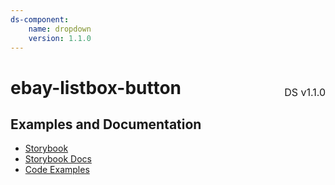 ```yaml
---
ds-component:
    name: dropdown
    version: 1.1.0
---
```


<h1 style='display: flex; justify-content: space-between; align-items: center;'>
    <span>
        ebay-listbox-button
    </span>
    <span style='font-weight: normal; font-size: medium; margin-bottom: -15px;'>
        DS v1.1.0
    </span>
</h1>

## Examples and Documentation

-   [Storybook](https://ebay.github.io/ebayui-core/?path=/story/buttons-ebay-listbox-button)
-   [Storybook Docs](https://ebay.github.io/ebayui-core/?path=/docs/buttons-ebay-listbox-button)
-   [Code Examples](https://github.com/eBay/ebayui-core/tree/master/src/components/ebay-listbox-button/examples)
